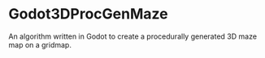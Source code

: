 # Godot3DProcGenMaze
An algorithm written in Godot to create a procedurally generated 3D maze map on a gridmap.
